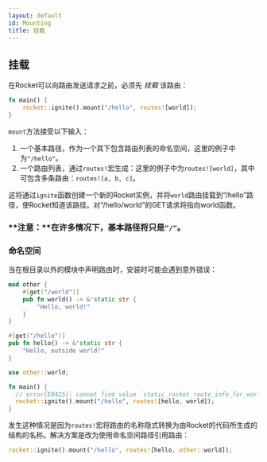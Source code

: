 ```yaml
---
layout: default
id: Mounting
title: 挂载
---
```


## 挂载

在Rocket可以向路由发送请求之前，必须先 *挂载* 该路由：

```rust
fn main() {
    rocket::ignite().mount("/hello", routes![world]);
}
```

`mount`方法接受以下输入：

1. 一个基本路径，作为一个其下包含路由列表的命名空间，这里的例子中为`"/hello"`。
2. 一个路由列表，通过`routes!`宏生成：这里的例子中为`routes![world]`，其中可包含多条路由：`routes![a, b, c]`。

这将通过`ignite`函数创建一个新的Rocket实例，并将`world`路由挂载到“/hello”路径，使Rocket知道该路径。对“/hello/world”的GET请求将指向world函数。

### **注意：**在许多情况下，基本路径将只是`"/"`。

### 命名空间

当在根目录以外的模块中声明路由时，安装时可能会遇到意外错误：

```rust
mod other {
    #[get("/world")]
    pub fn world() -> &'static str {
        "Hello, world!"
    }
}

#[get("/hello")]
pub fn hello() -> &'static str {
    "Hello, outside world!"
}

use other::world;

fn main() {
  // error[E0425]: cannot find value `static_rocket_route_info_for_world` in this scope
  rocket::ignite().mount("/hello", routes![hello, world]);
}
```

发生这种情况是因为`routes!`宏将路由的名称隐式转换为由Rocket的代码所生成的结构的名称。解决方案是改为使用命名空间路径引用路由：

```rust
rocket::ignite().mount("/hello", routes![hello, other::world]);
```

